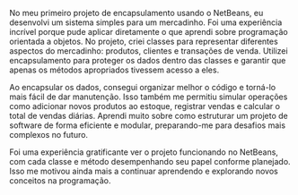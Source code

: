
No meu primeiro projeto de encapsulamento usando o NetBeans, eu desenvolvi um sistema simples para um mercadinho. Foi uma experiência incrível porque pude aplicar diretamente o que aprendi sobre programação orientada a objetos. No projeto, criei classes para representar diferentes aspectos do mercadinho: produtos, clientes e transações de venda. Utilizei encapsulamento para proteger os dados dentro das classes e garantir que apenas os métodos apropriados tivessem acesso a eles.

Ao encapsular os dados, consegui organizar melhor o código e torná-lo mais fácil de dar manutenção. Isso também me permitiu simular operações como adicionar novos produtos ao estoque, registrar vendas e calcular o total de vendas diárias. Aprendi muito sobre como estruturar um projeto de software de forma eficiente e modular, preparando-me para desafios mais complexos no futuro.

Foi uma experiência gratificante ver o projeto funcionando no NetBeans, com cada classe e método desempenhando seu papel conforme planejado. Isso me motivou ainda mais a continuar aprendendo e explorando novos conceitos na programação.
